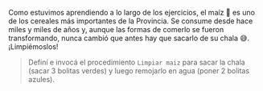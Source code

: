 <gs-attire attire-url="https://raw.githubusercontent.com/MumukiProject/mumuki-guia-gobstones-inti-huasi/master/assets/attires/config_1582826107327.json"></gs-attire>

<gs-toolbox toolbox-url="https://raw.githubusercontent.com/MumukiProject/mumuki-guia-gobstones-brazos-roboticos/master/assets/toolbox_1581090983723.xml"></gs-toolbox>

Como estuvimos aprendiendo a lo largo de los ejercicios, el maíz :corn: es uno de los cereales más importantes de la Provincia. Se consume desde hace miles y miles de años y, aunque las formas de comerlo se fueron transformando, nunca cambió que antes hay que sacarlo de su chala :sweat_smile:. ¡Limpiémoslos!

> Definí e invocá el procedimiento `Limpiar maiz` para sacar la chala (sacar 3 bolitas verdes) y luego remojarlo en agua (poner 2 bolitas azules). 
